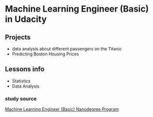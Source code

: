 # Machine Learning Engineer (Basic) in Udacity

## Projects
* data analysis about different passengers on the Titanic
* Predicting Boston Housing Prices


## Lessons info
* Statistics
* Data Analysis

### study source
[Machine Learning Engineer (Basic) Nanodegree Program](https://classroom.udacity.com/nanodegrees/nd009-cn-basic)
